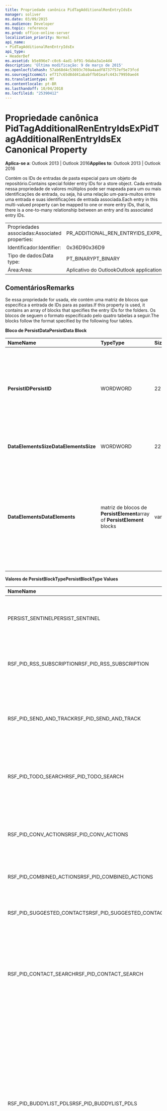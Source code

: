 ```yaml
---
title: Propriedade canônica PidTagAdditionalRenEntryIdsEx
manager: soliver
ms.date: 03/09/2015
ms.audience: Developer
ms.topic: reference
ms.prod: office-online-server
localization_priority: Normal
api_name:
- PidTagAdditionalRenEntryIdsEx
api_type:
- HeaderDef
ms.assetid: b5e896e7-c0c6-4ad1-bf91-9daba3a1e4d4
description: 'Última modificação: 9 de março de 2015'
ms.openlocfilehash: 57ab68d4c53693c769a4aadf8737f57ef5e73fcd
ms.sourcegitcommit: ef717c65d8dd41ababffb01eafc443c79950aed4
ms.translationtype: MT
ms.contentlocale: pt-BR
ms.lasthandoff: 10/04/2018
ms.locfileid: "25390412"
---
```

# <a name="pidtagadditionalrenentryidsex-canonical-property"></a><span data-ttu-id="8e7a4-103">Propriedade canônica PidTagAdditionalRenEntryIdsEx</span><span class="sxs-lookup"><span data-stu-id="8e7a4-103">PidTagAdditionalRenEntryIdsEx Canonical Property</span></span>

  
  
<span data-ttu-id="8e7a4-104">**Aplica-se a**: Outlook 2013 | Outlook 2016</span><span class="sxs-lookup"><span data-stu-id="8e7a4-104">**Applies to**: Outlook 2013 | Outlook 2016</span></span> 
  
<span data-ttu-id="8e7a4-105">Contém os IDs de entradas de pasta especial para um objeto de repositório.</span><span class="sxs-lookup"><span data-stu-id="8e7a4-105">Contains special folder entry IDs for a store object.</span></span> <span data-ttu-id="8e7a4-106">Cada entrada nessa propriedade de valores múltiplos pode ser mapeada para um ou mais identificações de entrada, ou seja, há uma relação um-para-muitos entre uma entrada e suas identificações de entrada associada.</span><span class="sxs-lookup"><span data-stu-id="8e7a4-106">Each entry in this multi-valued property can be mapped to one or more entry IDs, that is, there is a one-to-many relationship between an entry and its associated entry IDs.</span></span>
  
|||
|:-----|:-----|
|<span data-ttu-id="8e7a4-107">Propriedades associadas:</span><span class="sxs-lookup"><span data-stu-id="8e7a4-107">Associated properties:</span></span>  <br/> |<span data-ttu-id="8e7a4-108">PR_ADDITIONAL_REN_ENTRYIDS_EX</span><span class="sxs-lookup"><span data-stu-id="8e7a4-108">PR_ADDITIONAL_REN_ENTRYIDS_EX</span></span>  <br/> |
|<span data-ttu-id="8e7a4-109">Identificador:</span><span class="sxs-lookup"><span data-stu-id="8e7a4-109">Identifier:</span></span>  <br/> |<span data-ttu-id="8e7a4-110">0x36D9</span><span class="sxs-lookup"><span data-stu-id="8e7a4-110">0x36D9</span></span>  <br/> |
|<span data-ttu-id="8e7a4-111">Tipo de dados:</span><span class="sxs-lookup"><span data-stu-id="8e7a4-111">Data type:</span></span>  <br/> |<span data-ttu-id="8e7a4-112">PT_BINARY</span><span class="sxs-lookup"><span data-stu-id="8e7a4-112">PT_BINARY</span></span>  <br/> |
|<span data-ttu-id="8e7a4-113">Área:</span><span class="sxs-lookup"><span data-stu-id="8e7a4-113">Area:</span></span>  <br/> |<span data-ttu-id="8e7a4-114">Aplicativo do Outlook</span><span class="sxs-lookup"><span data-stu-id="8e7a4-114">Outlook application</span></span>  <br/> |
   
## <a name="remarks"></a><span data-ttu-id="8e7a4-115">Comentários</span><span class="sxs-lookup"><span data-stu-id="8e7a4-115">Remarks</span></span>

<span data-ttu-id="8e7a4-116">Se essa propriedade for usada, ele contém uma matriz de blocos que especifica a entrada de IDs para as pastas.</span><span class="sxs-lookup"><span data-stu-id="8e7a4-116">If this property is used, it contains an array of blocks that specifies the entry IDs for the folders.</span></span> <span data-ttu-id="8e7a4-117">Os blocos de seguem o formato especificado pelo quatro tabelas a seguir.</span><span class="sxs-lookup"><span data-stu-id="8e7a4-117">The blocks follow the format specified by the following four tables.</span></span>
  
<span data-ttu-id="8e7a4-118">**Bloco de PersistData**</span><span class="sxs-lookup"><span data-stu-id="8e7a4-118">**PersistData Block**</span></span>

|<span data-ttu-id="8e7a4-119">**Name**</span><span class="sxs-lookup"><span data-stu-id="8e7a4-119">**Name**</span></span>|<span data-ttu-id="8e7a4-120">**Type**</span><span class="sxs-lookup"><span data-stu-id="8e7a4-120">**Type**</span></span>|<span data-ttu-id="8e7a4-121">**Size**</span><span class="sxs-lookup"><span data-stu-id="8e7a4-121">**Size**</span></span>|<span data-ttu-id="8e7a4-122">**Descrição**</span><span class="sxs-lookup"><span data-stu-id="8e7a4-122">**Description**</span></span>|
|:-----|:-----|:-----|:-----|
|<span data-ttu-id="8e7a4-123">**PersistID**</span><span class="sxs-lookup"><span data-stu-id="8e7a4-123">**PersistID**</span></span> <br/> |<span data-ttu-id="8e7a4-124">WORD</span><span class="sxs-lookup"><span data-stu-id="8e7a4-124">WORD</span></span>  <br/> |<span data-ttu-id="8e7a4-125">2</span><span class="sxs-lookup"><span data-stu-id="8e7a4-125">2</span></span>  <br/> |<span data-ttu-id="8e7a4-126">Digite o valor do identificador para essa entrada **PersistData** .</span><span class="sxs-lookup"><span data-stu-id="8e7a4-126">Type identifier value for this **PersistData** entry.</span></span> <span data-ttu-id="8e7a4-127">Consulte a tabela "PersistBlockType valores" na lista de valores válidos.</span><span class="sxs-lookup"><span data-stu-id="8e7a4-127">See the "PersistBlockType Values" table for the list of valid values.</span></span>  <br/> |
|<span data-ttu-id="8e7a4-128">**DataElementsSize**</span><span class="sxs-lookup"><span data-stu-id="8e7a4-128">**DataElementsSize**</span></span> <br/> |<span data-ttu-id="8e7a4-129">WORD</span><span class="sxs-lookup"><span data-stu-id="8e7a4-129">WORD</span></span>  <br/> |<span data-ttu-id="8e7a4-130">2</span><span class="sxs-lookup"><span data-stu-id="8e7a4-130">2</span></span>  <br/> |<span data-ttu-id="8e7a4-131">Tamanho, em bytes, do campo **DataElements** .</span><span class="sxs-lookup"><span data-stu-id="8e7a4-131">Size, in bytes, of the **DataElements** field.</span></span>  <br/> |
|<span data-ttu-id="8e7a4-132">**DataElements**</span><span class="sxs-lookup"><span data-stu-id="8e7a4-132">**DataElements**</span></span> <br/> |<span data-ttu-id="8e7a4-133">matriz de blocos de **PersistElement**</span><span class="sxs-lookup"><span data-stu-id="8e7a4-133">array of **PersistElement** blocks</span></span>  <br/> |<span data-ttu-id="8e7a4-134">variável</span><span class="sxs-lookup"><span data-stu-id="8e7a4-134">variable</span></span>  <br/> |<span data-ttu-id="8e7a4-135">Indica quantas entradas **PersistElement** existem para o repositório.</span><span class="sxs-lookup"><span data-stu-id="8e7a4-135">Indicates how many **PersistElement** entries exist for the store.</span></span> <span data-ttu-id="8e7a4-136">Consulte a tabela "PersistElement Block" para o formato desta estrutura.</span><span class="sxs-lookup"><span data-stu-id="8e7a4-136">See the "PersistElement Block" table for the format of this structure.</span></span>  <br/> |
   
<span data-ttu-id="8e7a4-137">**Valores de PersistBlockType**</span><span class="sxs-lookup"><span data-stu-id="8e7a4-137">**PersistBlockType Values**</span></span>

|<span data-ttu-id="8e7a4-138">**Name**</span><span class="sxs-lookup"><span data-stu-id="8e7a4-138">**Name**</span></span>|<span data-ttu-id="8e7a4-139">**Valor**</span><span class="sxs-lookup"><span data-stu-id="8e7a4-139">**Value**</span></span>|<span data-ttu-id="8e7a4-140">**Descrição**</span><span class="sxs-lookup"><span data-stu-id="8e7a4-140">**Description**</span></span>|
|:-----|:-----|:-----|
|<span data-ttu-id="8e7a4-141">PERSIST_SENTINEL</span><span class="sxs-lookup"><span data-stu-id="8e7a4-141">PERSIST_SENTINEL</span></span>  <br/> |<span data-ttu-id="8e7a4-142">0x0000</span><span class="sxs-lookup"><span data-stu-id="8e7a4-142">0x0000</span></span>  <br/> |<span data-ttu-id="8e7a4-143">Indica que não há mais blocos **PersistData** serão processados.</span><span class="sxs-lookup"><span data-stu-id="8e7a4-143">Indicates that no more **PersistData** blocks will be processed.</span></span>  <br/> |
|<span data-ttu-id="8e7a4-144">RSF_PID_RSS_SUBSCRIPTION</span><span class="sxs-lookup"><span data-stu-id="8e7a4-144">RSF_PID_RSS_SUBSCRIPTION</span></span>  <br/> |<span data-ttu-id="8e7a4-145">0x8001</span><span class="sxs-lookup"><span data-stu-id="8e7a4-145">0x8001</span></span>  <br/> |<span data-ttu-id="8e7a4-146">Indica que este bloco contém dados para a pasta de assinaturas RSS.</span><span class="sxs-lookup"><span data-stu-id="8e7a4-146">Indicates that this block contains data for the RSS Subscriptions folder.</span></span>  <br/> |
|<span data-ttu-id="8e7a4-147">RSF_PID_SEND_AND_TRACK</span><span class="sxs-lookup"><span data-stu-id="8e7a4-147">RSF_PID_SEND_AND_TRACK</span></span>  <br/> |<span data-ttu-id="8e7a4-148">0x8002</span><span class="sxs-lookup"><span data-stu-id="8e7a4-148">0x8002</span></span>  <br/> |<span data-ttu-id="8e7a4-149">Indica que este bloco contém dados para a pasta de processamento de email controlado.</span><span class="sxs-lookup"><span data-stu-id="8e7a4-149">Indicates that this block contains data for the Tracked Mail Processing folder.</span></span>  <br/> |
|<span data-ttu-id="8e7a4-150">RSF_PID_TODO_SEARCH</span><span class="sxs-lookup"><span data-stu-id="8e7a4-150">RSF_PID_TODO_SEARCH</span></span>  <br/> |<span data-ttu-id="8e7a4-151">0x8004</span><span class="sxs-lookup"><span data-stu-id="8e7a4-151">0x8004</span></span>  <br/> |<span data-ttu-id="8e7a4-152">Indica que este bloco contém dados da pasta de pesquisa de tarefas pendentes.</span><span class="sxs-lookup"><span data-stu-id="8e7a4-152">Indicates that this block contains data for the To-Do Search folder.</span></span>  <br/> |
|<span data-ttu-id="8e7a4-153">RSF_PID_CONV_ACTIONS</span><span class="sxs-lookup"><span data-stu-id="8e7a4-153">RSF_PID_CONV_ACTIONS</span></span>  <br/> |<span data-ttu-id="8e7a4-154">0x8006</span><span class="sxs-lookup"><span data-stu-id="8e7a4-154">0x8006</span></span>  <br/> |<span data-ttu-id="8e7a4-155">Indica que este bloco contém dados para a pasta de configurações de ação de conversa.</span><span class="sxs-lookup"><span data-stu-id="8e7a4-155">Indicates that this block contains data for the Conversation Action Settings folder.</span></span>  <br/> |
|<span data-ttu-id="8e7a4-156">RSF_PID_COMBINED_ACTIONS</span><span class="sxs-lookup"><span data-stu-id="8e7a4-156">RSF_PID_COMBINED_ACTIONS</span></span>  <br/> |<span data-ttu-id="8e7a4-157">0x8007</span><span class="sxs-lookup"><span data-stu-id="8e7a4-157">0x8007</span></span>  <br/> |<span data-ttu-id="8e7a4-158">Esse valor é reservado.</span><span class="sxs-lookup"><span data-stu-id="8e7a4-158">This value is reserved.</span></span>  <br/> |
|<span data-ttu-id="8e7a4-159">RSF_PID_SUGGESTED_CONTACTS</span><span class="sxs-lookup"><span data-stu-id="8e7a4-159">RSF_PID_SUGGESTED_CONTACTS</span></span>  <br/> |<span data-ttu-id="8e7a4-160">0x8008</span><span class="sxs-lookup"><span data-stu-id="8e7a4-160">0x8008</span></span>  <br/> |<span data-ttu-id="8e7a4-161">Indica que este bloco contém dados para a pasta Contatos sugeridos.</span><span class="sxs-lookup"><span data-stu-id="8e7a4-161">Indicates that this block contains data for the Suggested Contacts folder.</span></span>  <br/> |
|<span data-ttu-id="8e7a4-162">RSF_PID_CONTACT_SEARCH</span><span class="sxs-lookup"><span data-stu-id="8e7a4-162">RSF_PID_CONTACT_SEARCH</span></span>  <br/> |<span data-ttu-id="8e7a4-163">0x8009</span><span class="sxs-lookup"><span data-stu-id="8e7a4-163">0x8009</span></span>  <br/> |<span data-ttu-id="8e7a4-164">Indica que este bloco contém dados da pasta de pesquisa de contatos.</span><span class="sxs-lookup"><span data-stu-id="8e7a4-164">Indicates that this block contains data for the Contacts Search folder.</span></span>  <br/> <span data-ttu-id="8e7a4-165">Usado somente pelo Outlook.</span><span class="sxs-lookup"><span data-stu-id="8e7a4-165">Used only by Outlook.</span></span>  <br/> |
|<span data-ttu-id="8e7a4-166">RSF_PID_BUDDYLIST_PDLS</span><span class="sxs-lookup"><span data-stu-id="8e7a4-166">RSF_PID_BUDDYLIST_PDLS</span></span>  <br/> |<span data-ttu-id="8e7a4-167">0x800A</span><span class="sxs-lookup"><span data-stu-id="8e7a4-167">0x800A</span></span>  <br/> |<span data-ttu-id="8e7a4-168">Indica que este bloco contém dados para a pasta de listas de contatos de mensagens instantâneas (IM).</span><span class="sxs-lookup"><span data-stu-id="8e7a4-168">Indicates that this block contains data for the Instant Messaging (IM) Contact Lists folder.</span></span> <span data-ttu-id="8e7a4-169">A pasta referenciada contém listas de distribuição pessoal (PDLs) que representam cada grupo dentro da lista de contatos de mensagens Instantâneas.</span><span class="sxs-lookup"><span data-stu-id="8e7a4-169">The referenced folder contains Personal Distribution Lists (PDLs) representing each group within the IM Contact list.</span></span>  <br/> <span data-ttu-id="8e7a4-170">Usado pelo Outlook e Exchange.</span><span class="sxs-lookup"><span data-stu-id="8e7a4-170">Used by both Outlook and Exchange.</span></span>  <br/> |
|<span data-ttu-id="8e7a4-171">RSF_PID_BUDDYLIST_CONTACTS</span><span class="sxs-lookup"><span data-stu-id="8e7a4-171">RSF_PID_BUDDYLIST_CONTACTS</span></span>  <br/> |<span data-ttu-id="8e7a4-172">0x800B</span><span class="sxs-lookup"><span data-stu-id="8e7a4-172">0x800B</span></span>  <br/> |<span data-ttu-id="8e7a4-173">Indica que este bloco contém dados para a pasta de contatos de mensagens Instantâneas.</span><span class="sxs-lookup"><span data-stu-id="8e7a4-173">Indicates that this block contains data for the IM Contacts folder.</span></span> <span data-ttu-id="8e7a4-174">A pasta referenciada contém os contatos individuais referenciados pelos grupos da lista de contatos de mensagens Instantâneas.</span><span class="sxs-lookup"><span data-stu-id="8e7a4-174">The referenced folder contains the individual contacts referenced by the IM Contact List groups.</span></span>  <br/> <span data-ttu-id="8e7a4-175">Usado pelo Outlook e Exchange.</span><span class="sxs-lookup"><span data-stu-id="8e7a4-175">Used by both Outlook and Exchange.</span></span>  <br/> |
   
<span data-ttu-id="8e7a4-176">Se o valor de **PersistBlockType** não for uma daquelas definidas aqui, o bloco de **PersistData** será ignorado e o processamento continua até que um PERSIST_SENTINEL **PersistID** é processada ou o fim do fluxo é atingido.</span><span class="sxs-lookup"><span data-stu-id="8e7a4-176">If the **PersistBlockType** value is not one of the ones defined here, the **PersistData** block is ignored and processing is continued until either a PERSIST_SENTINEL **PersistID** is processed or the end of the stream is reached.</span></span> 
  
<span data-ttu-id="8e7a4-177">**PersistElementBlock**</span><span class="sxs-lookup"><span data-stu-id="8e7a4-177">**PersistElementBlock**</span></span>

|<span data-ttu-id="8e7a4-178">**Name**</span><span class="sxs-lookup"><span data-stu-id="8e7a4-178">**Name**</span></span>|<span data-ttu-id="8e7a4-179">**Type**</span><span class="sxs-lookup"><span data-stu-id="8e7a4-179">**Type**</span></span>|<span data-ttu-id="8e7a4-180">**Size**</span><span class="sxs-lookup"><span data-stu-id="8e7a4-180">**Size**</span></span>|<span data-ttu-id="8e7a4-181">**Descrição**</span><span class="sxs-lookup"><span data-stu-id="8e7a4-181">**Description**</span></span>|
|:-----|:-----|:-----|:-----|
|<span data-ttu-id="8e7a4-182">**ElementID**</span><span class="sxs-lookup"><span data-stu-id="8e7a4-182">**ElementID**</span></span> <br/> |<span data-ttu-id="8e7a4-183">WORD</span><span class="sxs-lookup"><span data-stu-id="8e7a4-183">WORD</span></span>  <br/> |<span data-ttu-id="8e7a4-184">2</span><span class="sxs-lookup"><span data-stu-id="8e7a4-184">2</span></span>  <br/> |<span data-ttu-id="8e7a4-185">Especifica o valor do identificador de tipo para este bloco **PersistElement** .</span><span class="sxs-lookup"><span data-stu-id="8e7a4-185">Specifies the type identifier value for this **PersistElement** block.</span></span> <span data-ttu-id="8e7a4-186">Consulte a tabela "PersistElementType valores" para obter uma lista de valores válidos.</span><span class="sxs-lookup"><span data-stu-id="8e7a4-186">See the "PersistElementType Values" table for a list of valid values.</span></span>  <br/> |
|<span data-ttu-id="8e7a4-187">**ElementDataSize**</span><span class="sxs-lookup"><span data-stu-id="8e7a4-187">**ElementDataSize**</span></span> <br/> |<span data-ttu-id="8e7a4-188">WORD</span><span class="sxs-lookup"><span data-stu-id="8e7a4-188">WORD</span></span>  <br/> |<span data-ttu-id="8e7a4-189">2</span><span class="sxs-lookup"><span data-stu-id="8e7a4-189">2</span></span>  <br/> |<span data-ttu-id="8e7a4-190">Especifica o tamanho, em bytes, do campo **ElementData** .</span><span class="sxs-lookup"><span data-stu-id="8e7a4-190">Specifies the size, in bytes, of the **ElementData** field.</span></span>  <br/> |
|<span data-ttu-id="8e7a4-191">**ElementData**</span><span class="sxs-lookup"><span data-stu-id="8e7a4-191">**ElementData**</span></span> <br/> |<span data-ttu-id="8e7a4-192">matriz de dados binários</span><span class="sxs-lookup"><span data-stu-id="8e7a4-192">array of binary data</span></span>  <br/> |<span data-ttu-id="8e7a4-193">variável</span><span class="sxs-lookup"><span data-stu-id="8e7a4-193">variable</span></span>  <br/> |<span data-ttu-id="8e7a4-194">Contém os dados para este **PersistID** + **ElementID** par.</span><span class="sxs-lookup"><span data-stu-id="8e7a4-194">Contains the data for this **PersistID** + **ElementID** pair.</span></span>  <br/> |
   
<span data-ttu-id="8e7a4-195">**Valores de PersistElementType**</span><span class="sxs-lookup"><span data-stu-id="8e7a4-195">**PersistElementType Values**</span></span>

|<span data-ttu-id="8e7a4-196">**Name**</span><span class="sxs-lookup"><span data-stu-id="8e7a4-196">**Name**</span></span>|<span data-ttu-id="8e7a4-197">**Valor**</span><span class="sxs-lookup"><span data-stu-id="8e7a4-197">**Value**</span></span>|<span data-ttu-id="8e7a4-198">**Valor da ElementDataSize**</span><span class="sxs-lookup"><span data-stu-id="8e7a4-198">**Value of ElementDataSize**</span></span>|<span data-ttu-id="8e7a4-199">**Descrição**</span><span class="sxs-lookup"><span data-stu-id="8e7a4-199">**Description**</span></span>|
|:-----|:-----|:-----|:-----|
|<span data-ttu-id="8e7a4-200">RSF_ELID_HEADER</span><span class="sxs-lookup"><span data-stu-id="8e7a4-200">RSF_ELID_HEADER</span></span>  <br/> |<span data-ttu-id="8e7a4-201">0x0002</span><span class="sxs-lookup"><span data-stu-id="8e7a4-201">0x0002</span></span>  <br/> |<span data-ttu-id="8e7a4-202">0x0004</span><span class="sxs-lookup"><span data-stu-id="8e7a4-202">0x0004</span></span>  <br/> |<span data-ttu-id="8e7a4-203">Indica que o campo de **ElementData** deste bloco contém um valor de cabeçalho de DWORD.</span><span class="sxs-lookup"><span data-stu-id="8e7a4-203">Indicates that this block's **ElementData** field contains a DWORD Header value.</span></span> <span data-ttu-id="8e7a4-204">Como esse valor é interpretado depende do tipo de **PersistID** do bloco.</span><span class="sxs-lookup"><span data-stu-id="8e7a4-204">How this value is interpreted depends on the block's **PersistID** type.</span></span>  <br/> <span data-ttu-id="8e7a4-205">Para todos os tipos de **PersistID** especificados no [[MS-OXOSFLD]](https://msdn.microsoft.com/library/a60e9c16-2ba8-424b-b60c-385a8a2837cb.aspx), esse valor é zero.</span><span class="sxs-lookup"><span data-stu-id="8e7a4-205">For all **PersistID** types specified in [[MS-OXOSFLD]](https://msdn.microsoft.com/library/a60e9c16-2ba8-424b-b60c-385a8a2837cb.aspx), this value is zero.</span></span>  <br/> |
|<span data-ttu-id="8e7a4-206">RSF_ELID_ENTRYID</span><span class="sxs-lookup"><span data-stu-id="8e7a4-206">RSF_ELID_ENTRYID</span></span>  <br/> |<span data-ttu-id="8e7a4-207">0x0001</span><span class="sxs-lookup"><span data-stu-id="8e7a4-207">0x0001</span></span>  <br/> |<span data-ttu-id="8e7a4-208">variável</span><span class="sxs-lookup"><span data-stu-id="8e7a4-208">variable</span></span>  <br/> |<span data-ttu-id="8e7a4-209">Indica que este bloco contém a **EntryID** da pasta especificada pelo **PersistID**.</span><span class="sxs-lookup"><span data-stu-id="8e7a4-209">Indicates that this block contains the **EntryID** of the folder specified by **PersistID**.</span></span>  <br/> |
|<span data-ttu-id="8e7a4-210">ELEMENT_SENTINEL</span><span class="sxs-lookup"><span data-stu-id="8e7a4-210">ELEMENT_SENTINEL</span></span>  <br/> |<span data-ttu-id="8e7a4-211">0x0000</span><span class="sxs-lookup"><span data-stu-id="8e7a4-211">0x0000</span></span>  <br/> |<span data-ttu-id="8e7a4-212">0x0000</span><span class="sxs-lookup"><span data-stu-id="8e7a4-212">0x0000</span></span>  <br/> |<span data-ttu-id="8e7a4-213">Indica que não há mais blocos **PersistElement** serão processados.</span><span class="sxs-lookup"><span data-stu-id="8e7a4-213">Indicates that no more **PersistElement** blocks will be processed.</span></span>  <br/> |
   
<span data-ttu-id="8e7a4-214">Se o valor de **PersistElementType** não for uma daquelas definidas aqui, o bloco de **PersistElement** será ignorado e o processamento continua até que um ELEMENT_SENTINEL **ElementID** é processada ou o fim do fluxo é atingido.</span><span class="sxs-lookup"><span data-stu-id="8e7a4-214">If the **PersistElementType** value is not one of the ones defined here, the **PersistElement** block is ignored and processing is continued until either an ELEMENT_SENTINEL **ElementID** is processed or the end of the stream is reached.</span></span> 
  
## <a name="related-resources"></a><span data-ttu-id="8e7a4-215">Recursos relacionados</span><span class="sxs-lookup"><span data-stu-id="8e7a4-215">Related resources</span></span>

### <a name="protocol-specifications"></a><span data-ttu-id="8e7a4-216">Especificações de protocolo</span><span class="sxs-lookup"><span data-stu-id="8e7a4-216">Protocol specifications</span></span>

<span data-ttu-id="8e7a4-217">[[MS-OXPROPS]](https://msdn.microsoft.com/library/f6ab1613-aefe-447d-a49c-18217230b148%28Office.15%29.aspx)</span><span class="sxs-lookup"><span data-stu-id="8e7a4-217">[[MS-OXPROPS]](https://msdn.microsoft.com/library/f6ab1613-aefe-447d-a49c-18217230b148%28Office.15%29.aspx)</span></span>
  
> <span data-ttu-id="8e7a4-218">Fornece referências a relacionados especificações de protocolo do Exchange Server.</span><span class="sxs-lookup"><span data-stu-id="8e7a4-218">Provides references to related Exchange Server protocol specifications.</span></span>
    
<span data-ttu-id="8e7a4-219">[[MS-OXCSPAM]](https://msdn.microsoft.com/library/522f8587-4aed-4cd6-831b-40bd87862189%28Office.15%29.aspx)</span><span class="sxs-lookup"><span data-stu-id="8e7a4-219">[[MS-OXCSPAM]](https://msdn.microsoft.com/library/522f8587-4aed-4cd6-831b-40bd87862189%28Office.15%29.aspx)</span></span>
  
> <span data-ttu-id="8e7a4-220">Permite a manipulação das listas de permitir/bloquear e a determinação das mensagens de lixo eletrônico.</span><span class="sxs-lookup"><span data-stu-id="8e7a4-220">Enables the handling of allow/block lists and the determination of junk email messages.</span></span>
    
<span data-ttu-id="8e7a4-221">[[MS-OXOSFLD]](https://msdn.microsoft.com/library/a60e9c16-2ba8-424b-b60c-385a8a2837cb%28Office.15%29.aspx)</span><span class="sxs-lookup"><span data-stu-id="8e7a4-221">[[MS-OXOSFLD]](https://msdn.microsoft.com/library/a60e9c16-2ba8-424b-b60c-385a8a2837cb%28Office.15%29.aspx)</span></span>
  
> <span data-ttu-id="8e7a4-222">Especifica as propriedades e operações para a criação e a localização de pastas especiais em uma caixa de correio.</span><span class="sxs-lookup"><span data-stu-id="8e7a4-222">Specifies the properties and operations for creating and locating the special folders in a mailbox.</span></span>
    
<span data-ttu-id="8e7a4-223">[[MS-OXPHISH]](https://msdn.microsoft.com/library/ed49ab26-ba13-4d4c-8a94-98d4ceecd4b7%28Office.15%29.aspx)</span><span class="sxs-lookup"><span data-stu-id="8e7a4-223">[[MS-OXPHISH]](https://msdn.microsoft.com/library/ed49ab26-ba13-4d4c-8a94-98d4ceecd4b7%28Office.15%29.aspx)</span></span>
  
> <span data-ttu-id="8e7a4-224">Identifica e marca mensagens de email que foram projetadas para fazer com que os destinatários a divulgação de informações confidenciais (por exemplo, senhas e outras informações pessoais) para uma fonte não confiável.</span><span class="sxs-lookup"><span data-stu-id="8e7a4-224">Identifies and marks email messages that are designed to trick recipients into divulging sensitive information (such as passwords and other personal information) to a non-trustworthy source.</span></span>
    
### <a name="header-files"></a><span data-ttu-id="8e7a4-225">Arquivos de cabeçalho</span><span class="sxs-lookup"><span data-stu-id="8e7a4-225">Header files</span></span>

<span data-ttu-id="8e7a4-226">Mapitags.h</span><span class="sxs-lookup"><span data-stu-id="8e7a4-226">Mapitags.h</span></span>
  
> <span data-ttu-id="8e7a4-227">Contém definições das propriedades listadas como propriedades associadas.</span><span class="sxs-lookup"><span data-stu-id="8e7a4-227">Contains definitions of properties listed as associated properties.</span></span>
    
<span data-ttu-id="8e7a4-228">Mapidefs.h</span><span class="sxs-lookup"><span data-stu-id="8e7a4-228">Mapidefs.h</span></span>
  
> <span data-ttu-id="8e7a4-229">Fornece definições de tipo de dados.</span><span class="sxs-lookup"><span data-stu-id="8e7a4-229">Provides data type definitions.</span></span>
    
## <a name="see-also"></a><span data-ttu-id="8e7a4-230">Confira também</span><span class="sxs-lookup"><span data-stu-id="8e7a4-230">See also</span></span>



[<span data-ttu-id="8e7a4-231">Visão geral da propriedade MAPI</span><span class="sxs-lookup"><span data-stu-id="8e7a4-231">MAPI Property Overview</span></span>](mapi-property-overview.md)
  
[<span data-ttu-id="8e7a4-232">Propriedades MAPI canônicas</span><span class="sxs-lookup"><span data-stu-id="8e7a4-232">MAPI Canonical Properties</span></span>](mapi-canonical-properties.md)
  
[<span data-ttu-id="8e7a4-233">Mapear nomes de propriedades canônicas para nomes MAPI</span><span class="sxs-lookup"><span data-stu-id="8e7a4-233">Mapping Canonical Property Names to MAPI Names</span></span>](mapping-canonical-property-names-to-mapi-names.md)
  
[<span data-ttu-id="8e7a4-234">Mapear nomes MAPI para nomes de propriedades canônicas</span><span class="sxs-lookup"><span data-stu-id="8e7a4-234">Mapping MAPI Names to Canonical Property Names</span></span>](mapping-mapi-names-to-canonical-property-names.md)

